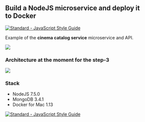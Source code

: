 ## Build a NodeJS microservice and deploy it to Docker

[![Standard - JavaScript Style Guide](https://img.shields.io/badge/code%20style-standard-brightgreen.svg)](http://standardjs.com/)

Example of the **cinema catalog service** microservice and API.

![](https://cdn-images-1.medium.com/max/1600/1*IIubhnmWMrxiE5fzF7Kmvw.png)

### Architecture at the moment for the step-3
![](https://cdn-images-1.medium.com/max/1600/1*n9fXFHppV5FXRnIyQvlpeQ.png)


### Stack
- NodeJS 7.5.0
- MongoDB 3.4.1
- Docker for Mac 1.13

[![Standard - JavaScript Style Guide](https://cdn.rawgit.com/feross/standard/master/badge.svg)](https://github.com/feross/standard)
